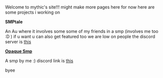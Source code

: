 Welcome to mythic's site!!!
might make more pages here for now here are some projects i working on 

<b>SMPtale</b>

An Au where it involves some some of my friends in a smp (involves me too :D ) if u want u can also get 
featured too we are low on people the discord server is <a href="https://discord.gg/E2DJ5YcPky
">this</a>

<b> <a href="https://mythic4356.github.io/opaque_smp/">Opaque Smp</a> </b>

A smp by me :) discord link is <a href="https://discord.gg/CZ6NtHb3s7">this</a> 

byee
